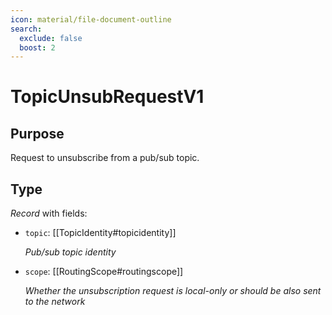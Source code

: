 ```yaml
---
icon: material/file-document-outline
search:
  exclude: false
  boost: 2
---
```


# TopicUnsubRequestV1

## Purpose

<!-- --8<-- [start:purpose] -->
Request to unsubscribe from a pub/sub topic.
<!-- --8<-- [end:purpose] -->

## Type

<!-- --8<-- [start:type] -->
<div class="type" markdown>

*Record* with fields:

- `topic`: [[TopicIdentity#topicidentity]]

  *Pub/sub  topic identity*

- `scope`: [[RoutingScope#routingscope]]

  *Whether the unsubscription request is local-only or should be also sent to the network*

</div>
<!-- --8<-- [end:type] -->
